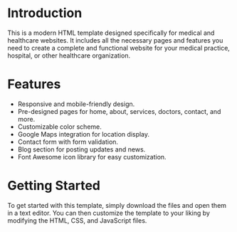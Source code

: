 # Introduction

This is a modern HTML template designed specifically for medical and healthcare websites. It includes all the necessary pages and features you need to create a complete and functional website for your medical practice, hospital, or other healthcare organization.

# Features
- Responsive and mobile-friendly design.
- Pre-designed pages for home, about, services, doctors, contact, and more.
- Customizable color scheme.
- Google Maps integration for location display.
- Contact form with form validation.
- Blog section for posting updates and news.
- Font Awesome icon library for easy customization.

# Getting Started
To get started with this template, simply download the files and open them in a text editor. You can then customize the template to your liking by modifying the HTML, CSS, and JavaScript files.
